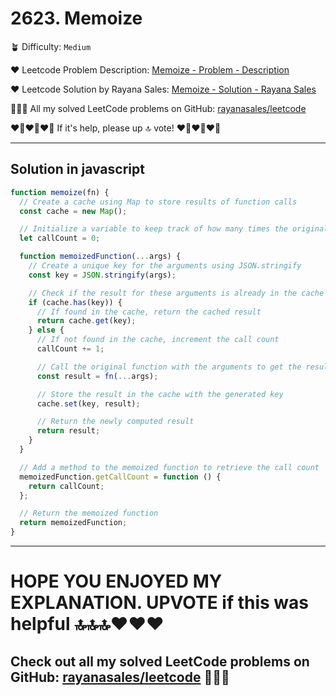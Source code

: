 # 2623. Memoize

🪴 Difficulty: `Medium`

❤️ Leetcode Problem Description: [Memoize - Problem - Description](https://leetcode.com/problems/memoize/description/)

❤️ Leetcode Solution by Rayana Sales: [Memoize - Solution - Rayana Sales](https://leetcode.com/problems/memoize/solutions/5593726/memoizing-simple-beginner-friendly/)

💁🏻‍♀️ All my solved LeetCode problems on GitHub: [rayanasales/leetcode](https://github.com/rayanasales/leetcode)

❤️‍🔥❤️‍🔥❤️‍🔥 If it's help, please up 🔝 vote! ❤️‍🔥❤️‍🔥❤️‍🔥

---

## Solution in javascript

```js
function memoize(fn) {
  // Create a cache using Map to store results of function calls
  const cache = new Map();

  // Initialize a variable to keep track of how many times the original function is called
  let callCount = 0;

  function memoizedFunction(...args) {
    // Create a unique key for the arguments using JSON.stringify
    const key = JSON.stringify(args);

    // Check if the result for these arguments is already in the cache
    if (cache.has(key)) {
      // If found in the cache, return the cached result
      return cache.get(key);
    } else {
      // If not found in the cache, increment the call count
      callCount += 1;

      // Call the original function with the arguments to get the result
      const result = fn(...args);

      // Store the result in the cache with the generated key
      cache.set(key, result);

      // Return the newly computed result
      return result;
    }
  }

  // Add a method to the memoized function to retrieve the call count
  memoizedFunction.getCallCount = function () {
    return callCount;
  };

  // Return the memoized function
  return memoizedFunction;
}
```

---

# HOPE YOU ENJOYED MY EXPLANATION. UPVOTE if this was helpful 🔝🔝🔝❤️❤️❤️

## Check out all my solved LeetCode problems on GitHub: [rayanasales/leetcode](https://github.com/rayanasales/leetcode) 🤙😚🤘
